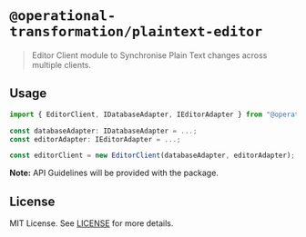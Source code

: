 # `@operational-transformation/plaintext-editor`

> Editor Client module to Synchronise Plain Text changes across multiple clients.

## Usage

```ts
import { EditorClient, IDatabaseAdapter, IEditorAdapter } from "@operational-transformation/plaintext-editor";

const databaseAdapter: IDatabaseAdapter = ...;
const editorAdapter: IEditorAdapter = ...;

const editorClient = new EditorClient(databaseAdapter, editorAdapter);
```

**Note:** API Guidelines will be provided with the package.

## License

MIT License. See [LICENSE](LICENSE) for more details.
